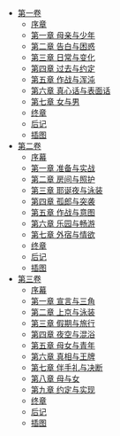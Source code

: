- [第一卷](/你喜欢的不是女儿而是我!？(喜欢的不是女儿，而是我吗！？)-作者：望公太/第一卷)
  - [序章](/你喜欢的不是女儿而是我!？(喜欢的不是女儿，而是我吗！？)-作者：望公太/第一卷/序章.md)
  - [第一章 母亲与少年](/你喜欢的不是女儿而是我!？(喜欢的不是女儿，而是我吗！？)-作者：望公太/第一卷/第一章%20母亲与少年.md)
  - [第二章 告白与困惑](/你喜欢的不是女儿而是我!？(喜欢的不是女儿，而是我吗！？)-作者：望公太/第一卷/第二章%20告白与困惑.md)
  - [第三章 日常与变化](/你喜欢的不是女儿而是我!？(喜欢的不是女儿，而是我吗！？)-作者：望公太/第一卷/第三章%20日常与变化.md)
  - [第四章 过去与约定](/你喜欢的不是女儿而是我!？(喜欢的不是女儿，而是我吗！？)-作者：望公太/第一卷/第四章%20过去与约定.md)
  - [第五章 作战与浑沌](/你喜欢的不是女儿而是我!？(喜欢的不是女儿，而是我吗！？)-作者：望公太/第一卷/第五章%20作战与浑沌.md)
  - [第六章 真心话与表面话](/你喜欢的不是女儿而是我!？(喜欢的不是女儿，而是我吗！？)-作者：望公太/第一卷/第六章%20真心话与表面话.md)
  - [第七章 女与男](/你喜欢的不是女儿而是我!？(喜欢的不是女儿，而是我吗！？)-作者：望公太/第一卷/第七章%20女与男.md)
  - [终章](/你喜欢的不是女儿而是我!？(喜欢的不是女儿，而是我吗！？)-作者：望公太/第一卷/终章.md)
  - [后记](/你喜欢的不是女儿而是我!？(喜欢的不是女儿，而是我吗！？)-作者：望公太/第一卷/后记.md)
  - [插图](/你喜欢的不是女儿而是我!？(喜欢的不是女儿，而是我吗！？)-作者：望公太/第一卷/插图.md)
- [第二卷](/你喜欢的不是女儿而是我!？(喜欢的不是女儿，而是我吗！？)-作者：望公太/第二卷)
  - [序幕](/你喜欢的不是女儿而是我!？(喜欢的不是女儿，而是我吗！？)-作者：望公太/第二卷/序幕.md)
  - [第一章 准备与实战](/你喜欢的不是女儿而是我!？(喜欢的不是女儿，而是我吗！？)-作者：望公太/第二卷/第一章%20准备与实战.md)
  - [第二章 房间与照护](/你喜欢的不是女儿而是我!？(喜欢的不是女儿，而是我吗！？)-作者：望公太/第二卷/第二章%20房间与照护.md)
  - [第三章 耶诞夜与泳装](/你喜欢的不是女儿而是我!？(喜欢的不是女儿，而是我吗！？)-作者：望公太/第二卷/第三章%20耶诞夜与泳装.md)
  - [第四章 孤郎与突袭](/你喜欢的不是女儿而是我!？(喜欢的不是女儿，而是我吗！？)-作者：望公太/第二卷/第四章%20孤郎与突袭.md)
  - [第五章 作战与意图](/你喜欢的不是女儿而是我!？(喜欢的不是女儿，而是我吗！？)-作者：望公太/第二卷/第五章%20作战与意图.md)
  - [第六章 乐园与畅游](/你喜欢的不是女儿而是我!？(喜欢的不是女儿，而是我吗！？)-作者：望公太/第二卷/第六章%20乐园与畅游.md)
  - [第七章 外宿与情欲](/你喜欢的不是女儿而是我!？(喜欢的不是女儿，而是我吗！？)-作者：望公太/第二卷/第七章%20外宿与情欲.md)
  - [终章](/你喜欢的不是女儿而是我!？(喜欢的不是女儿，而是我吗！？)-作者：望公太/第二卷/终章.md)
  - [后记](/你喜欢的不是女儿而是我!？(喜欢的不是女儿，而是我吗！？)-作者：望公太/第二卷/后记.md)
  - [插图](/你喜欢的不是女儿而是我!？(喜欢的不是女儿，而是我吗！？)-作者：望公太/第二卷/插图.md)
- [第三卷](/你喜欢的不是女儿而是我!？(喜欢的不是女儿，而是我吗！？)-作者：望公太/第三卷)
  - [序幕](/你喜欢的不是女儿而是我!？(喜欢的不是女儿，而是我吗！？)-作者：望公太/第三卷/序幕.md)
  - [第一章 宣言与三角](/你喜欢的不是女儿而是我!？(喜欢的不是女儿，而是我吗！？)-作者：望公太/第三卷/第一章%20宣言与三角.md)
  - [第二章 上京与泳装](/你喜欢的不是女儿而是我!？(喜欢的不是女儿，而是我吗！？)-作者：望公太/第三卷/第二章%20上京与泳装.md)
  - [第三章 假期与旅行](/你喜欢的不是女儿而是我!？(喜欢的不是女儿，而是我吗！？)-作者：望公太/第三卷/第三章%20假期与旅行.md)
  - [第四章 夜空与混浴](/你喜欢的不是女儿而是我!？(喜欢的不是女儿，而是我吗！？)-作者：望公太/第三卷/第四章%20夜空与混浴.md)
  - [第五章 母女与青年](/你喜欢的不是女儿而是我!？(喜欢的不是女儿，而是我吗！？)-作者：望公太/第三卷/第五章%20母女与青年.md)
  - [第六章 真相与王牌](/你喜欢的不是女儿而是我!？(喜欢的不是女儿，而是我吗！？)-作者：望公太/第三卷/第六章%20真相与王牌.md)
  - [第七章 伴手礼与决断](/你喜欢的不是女儿而是我!？(喜欢的不是女儿，而是我吗！？)-作者：望公太/第三卷/第七章%20伴手礼与决断.md)
  - [第八章 母与女](/你喜欢的不是女儿而是我!？(喜欢的不是女儿，而是我吗！？)-作者：望公太/第三卷/第八章%20母与女.md)
  - [第九章 约定与实现](/你喜欢的不是女儿而是我!？(喜欢的不是女儿，而是我吗！？)-作者：望公太/第三卷/第九章%20约定与实现.md)
  - [终章](/你喜欢的不是女儿而是我!？(喜欢的不是女儿，而是我吗！？)-作者：望公太/第三卷/终章.md)
  - [后记](/你喜欢的不是女儿而是我!？(喜欢的不是女儿，而是我吗！？)-作者：望公太/第三卷/后记.md)
  - [插图](/你喜欢的不是女儿而是我!？(喜欢的不是女儿，而是我吗！？)-作者：望公太/第三卷/插图.md)
